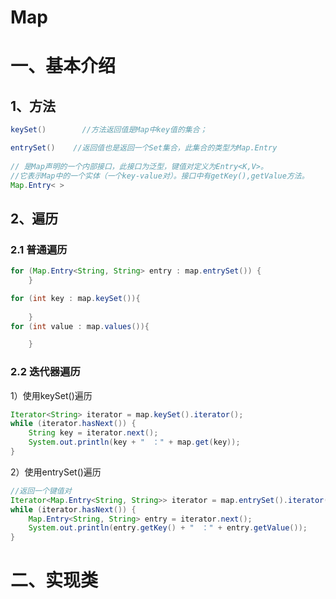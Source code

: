 # Map

# 一、基本介绍

## 1、方法

```java
keySet()		//方法返回值是Map中key值的集合；

entrySet()	  //返回值也是返回一个Set集合，此集合的类型为Map.Entry
     
// 是Map声明的一个内部接口，此接口为泛型，键值对定义为Entry<K,V>。
//它表示Map中的一个实体（一个key-value对）。接口中有getKey(),getValue方法。
Map.Entry< >  
```



## 2、遍历

### 2.1  普通遍历

```Java
for (Map.Entry<String, String> entry : map.entrySet()) {   		 								      	 	System.out.println(entry.getKey() + " ：" + entry.getValue()); 
	}

for (int key : map.keySet()){
            
	}
for (int value : map.values()){

	}
```



### 2.2  迭代器遍历

1）使用keySet()遍历

```java
Iterator<String> iterator = map.keySet().iterator();
while (iterator.hasNext()) {
    String key = iterator.next();
    System.out.println(key + "　：" + map.get(key));
}
```

2）使用entrySet()遍历

```java
//返回一个键值对
Iterator<Map.Entry<String, String>> iterator = map.entrySet().iterator();
while (iterator.hasNext()) {
    Map.Entry<String, String> entry = iterator.next();
    System.out.println(entry.getKey() + "　：" + entry.getValue());
}
```



# 二、实现类